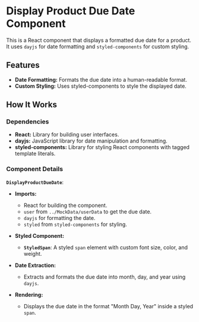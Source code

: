 # Display Product Due Date Component

This is a React component that displays a formatted due date for a product. It uses `dayjs` for date formatting and `styled-components` for custom styling.

## Features

- **Date Formatting:** Formats the due date into a human-readable format.
- **Custom Styling:** Uses styled-components to style the displayed date.

## How It Works

### Dependencies

- **React:** Library for building user interfaces.
- **dayjs:** JavaScript library for date manipulation and formatting.
- **styled-components:** Library for styling React components with tagged template literals.

### Component Details

**`DisplayProductDueDate`**:

- **Imports:**
  - React for building the component.
  - `user` from `../MockData/userData` to get the due date.
  - `dayjs` for formatting the date.
  - `styled` from `styled-components` for styling.

- **Styled Component:**
  - **`StyledSpan`**: A styled `span` element with custom font size, color, and weight.

- **Date Extraction:**
  - Extracts and formats the due date into month, day, and year using `dayjs`.

- **Rendering:**
  - Displays the due date in the format "Month Day, Year" inside a styled `span`.

